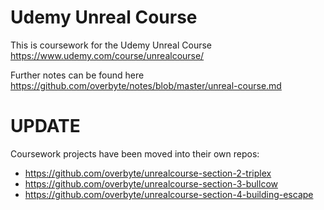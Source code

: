 # Udemy Unreal Course

This is coursework for the Udemy Unreal Course
https://www.udemy.com/course/unrealcourse/

Further notes can be found here
https://github.com/overbyte/notes/blob/master/unreal-course.md

# UPDATE

Coursework projects have been moved into their own repos:

* https://github.com/overbyte/unrealcourse-section-2-triplex
* https://github.com/overbyte/unrealcourse-section-3-bullcow
* https://github.com/overbyte/unrealcourse-section-4-building-escape
